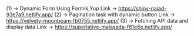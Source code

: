 (1)  -> Dynamic Form Using Formik,Yup
Link -> https://shiny-naiad-93e7a9.netlify.app/ 
(2)  -> Pagination task with dynamic button
Link -> https://velvety-moonbeam-fb0755.netlify.app/
(3)  -> Fetching API data and display data 
Link -> https://superlative-malasada-f61e6e.netlify.app/
